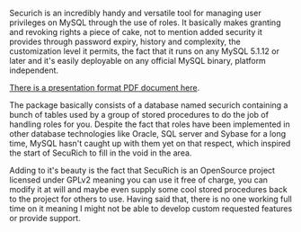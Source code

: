 Securich is an incredibly handy and versatile tool for managing user privileges on MySQL through the use of roles. It basically makes granting and revoking rights a piece of cake, not to mention added security it provides through password expiry, history and complexity, the customization level it permits, the fact that it runs on any MySQL 5.1.12 or later and it's easily deployable on any official MySQL binary, platform independent.

[There is a presentation format PDF document here](http://securich.googlecode.com/files/MYSQLConference.pdf).

The package basically consists of a database named securich containing a bunch of tables used by a group of stored procedures to do the job of handling roles for you. Despite the fact that roles have been implemented in other database technologies like Oracle, SQL server and Sybase for a long time, MySQL hasn't caught up with them yet on that respect, which inspired the start of SecuRich to fill in the void in the area.

Adding to it's beauty is the fact that SecuRich is an OpenSource project licensed under GPLv2 meaning you can use it free of charge, you can modify it at will and maybe even supply some cool stored procedures back to the project for others to use. Having said that, there is no one working full time on it meaning I might not be able to develop custom requested features or provide support.